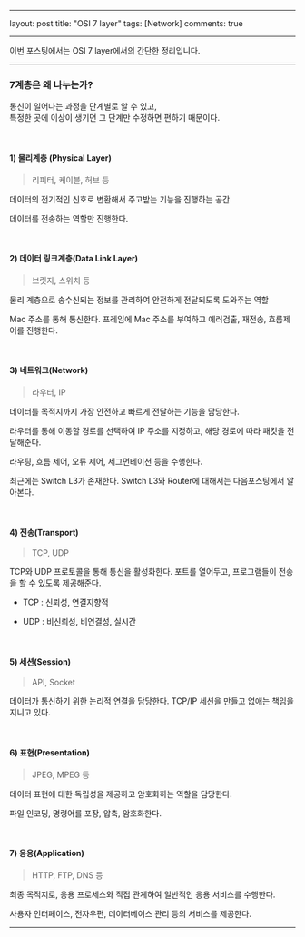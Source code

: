
---
layout: post
title: "OSI 7 layer"
tags: [Network]
comments: true

---

이번 포스팅에서는 OSI 7 layer에서의 간단한 정리입니다.

---

### 7계층은 왜 나누는가?

통신이 일어나는 과정을 단계별로 알 수 있고,<br> 특정한 곳에 이상이 생기면 그 단계만 수정하면 편하기 때문이다.

<br>

#### 1) 물리계층 (Physical Layer)

> 리피터, 케이블, 허브 등<br>

데이터의 전기적인 신호로 변환해서 주고받는 기능을 진행하는 공간<br>

데이터를 전송하는 역할만 진행한다.

<br>

#### 2) 데이터 링크계층(Data Link Layer)

> 브릿지, 스위치 등<br>

물리 계층으로 송수신되는 정보를 관리하여 안전하게 전달되도록 도와주는 역할<br>

Mac 주소를 통해 통신한다. 프레임에 Mac 주소를 부여하고 에러검출, 재전송, 흐름제어를 진행한다.<br>

<br>

#### 3) 네트워크(Network)

> 라우터, IP<br>

데이터를 목적지까지 가장 안전하고 빠르게 전달하는 기능을 담당한다.<br>

라우터를 통해 이동할 경로를 선택하여 IP 주소를 지정하고, 해당 경로에 따라 패킷을 전달해준다.<br>

라우팅, 흐름 제어, 오류 제어, 세그먼테이션 등을 수행한다.<br>

최근에는 Switch L3가 존재한다. Switch L3와 Router에 대해서는 다음포스팅에서 알아본다. 

<br>

#### 4) 전송(Transport)

> TCP, UDP<br>

TCP와 UDP 프로토콜을 통해 통신을 활성화한다. 포트를 열어두고, 프로그램들이 전송을 할 수 있도록 제공해준다.<br>

- TCP : 신뢰성, 연결지향적<br>

- UDP : 비신뢰성, 비연결성, 실시간<br>

<br>

#### 5) 세션(Session)

> API, Socket<br>

데이터가 통신하기 위한 논리적 연결을 담당한다. TCP/IP 세션을 만들고 없애는 책임을 지니고 있다.<br>

<br>

#### 6) 표현(Presentation)

> JPEG, MPEG 등<br>

데이터 표현에 대한 독립성을 제공하고 암호화하는 역할을 담당한다.<br>

파일 인코딩, 명령어를 포장, 압축, 암호화한다.<br>

<br>

#### 7) 응용(Application)

> HTTP, FTP, DNS 등<br>

최종 목적지로, 응용 프로세스와 직접 관계하여 일반적인 응용 서비스를 수행한다.<br>

사용자 인터페이스, 전자우편, 데이터베이스 관리 등의 서비스를 제공한다.
<br>

---
